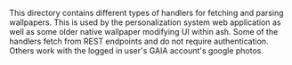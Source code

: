 This directory contains different types of handlers for fetching and parsing
wallpapers. This is used by the personalization system web application as well
as some older native wallpaper modifying UI within ash. Some of the handlers
fetch from REST endpoints and do not require authentication. Others work with
the logged in user's GAIA account's google photos.
